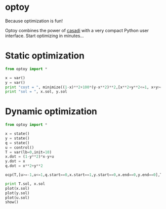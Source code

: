 optoy
=====

Because optimization is fun!

Optoy combines the power of [casadi](casadi.org) with a very compact Python user interface.
Start optimizing in minutes...



Static optimization
===================

```python
from optoy import *

x = var()
y = var()
print "cost = ", minimize((1-x)**2+100*(y-x**2)**2,[x**2+y**2<=1, x+y>=0])
print "sol = ", x.sol, y.sol
```

Dynamic optimization
====================
```python
from optoy import *

x = state()
y = state()
q = state()
u = control()
T = var(lb=0,init=10)
x.dot = (1-y**2)*x-y+u
y.dot = x
q.dot = x**2+y**2

ocp(T,[u>=-1,u<=1,q.start==0,x.start==1,y.start==0,x.end==0,y.end==0],T=T,N=20)

print T.sol, x.sol
plot(x.sol)
plot(y.sol)
plot(u.sol)
show()
```
